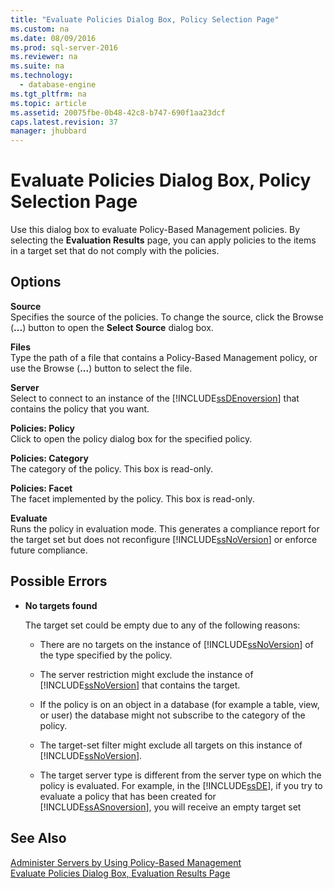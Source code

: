 ```yaml
---
title: "Evaluate Policies Dialog Box, Policy Selection Page"
ms.custom: na
ms.date: 08/09/2016
ms.prod: sql-server-2016
ms.reviewer: na
ms.suite: na
ms.technology: 
  - database-engine
ms.tgt_pltfrm: na
ms.topic: article
ms.assetid: 20075fbe-0b48-42c8-b747-690f1aa23dcf
caps.latest.revision: 37
manager: jhubbard
---
```

# Evaluate Policies Dialog Box, Policy Selection Page
Use this dialog box to evaluate Policy-Based Management policies. By selecting the **Evaluation Results** page, you can apply policies to the items in a target set that do not comply with the policies.  
  
## Options  
 **Source**  
 Specifies the source of the policies. To change the source, click the Browse (**...**) button to open the **Select Source** dialog box.  
  
 **Files**  
 Type the path of a file that contains a Policy-Based Management policy, or use the Browse (**...**) button to select the file.  
  
 **Server**  
 Select to connect to an instance of the [!INCLUDE[ssDEnoversion](../../Topics/TopicNameContainA/tokens/ssDEnoversion_md.md)] that contains the policy that you want.  
  
 **Policies: Policy**  
 Click to open the policy dialog box for the specified policy.  
  
 **Policies: Category**  
 The category of the policy. This box is read-only.  
  
 **Policies: Facet**  
 The facet implemented by the policy. This box is read-only.  
  
 **Evaluate**  
 Runs the policy in evaluation mode. This generates a compliance report for the target set but does not reconfigure [!INCLUDE[ssNoVersion](../../Topics/TopicNameContainA/tokens/ssNoVersion_md.md)] or enforce future compliance.  
  
## Possible Errors  
  
-   **No targets found**  
  
     The target set could be empty due to any of the following reasons:  
  
    -   There are no targets on the instance of [!INCLUDE[ssNoVersion](../../Topics/TopicNameContainA/tokens/ssNoVersion_md.md)] of the type specified by the policy.  
  
    -   The server restriction might exclude the instance of [!INCLUDE[ssNoVersion](../../Topics/TopicNameContainA/tokens/ssNoVersion_md.md)] that contains the target.  
  
    -   If the policy is on an object in a database (for example a table, view, or user) the database might not subscribe to the category of the policy.  
  
    -   The target-set filter might exclude all targets on this instance of [!INCLUDE[ssNoVersion](../../Topics/TopicNameContainA/tokens/ssNoVersion_md.md)].  
  
    -   The target server type is different from the server type on which the policy is evaluated. For example, in the [!INCLUDE[ssDE](../../Topics/TopicNameContainA/tokens/ssDE_md.md)], if you try to evaluate a policy that has been created for [!INCLUDE[ssASnoversion](../../Topics/TopicNameContainA/tokens/ssASnoversion_md.md)], you will receive an empty target set  
  
## See Also  
 [Administer Servers by Using Policy-Based Management](../../Topics/TopicNameNotContainA/Administer-Servers-by-Using-Policy-Based-Management.md)   
 [Evaluate Policies Dialog Box, Evaluation Results Page](../../Topics/TopicNameNotContainA/Evaluate-Policies-Dialog-Box--Evaluation-Results-Page.md)